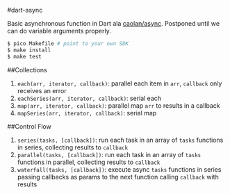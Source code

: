 #dart-async

Basic asynchronous function in Dart ala [caolan/async](https://github.com/caolan/async). Postponed until we can do variable arguments properly.

```bash
$ pico Makefile # point to your own SDK
$ make install
$ make test
```

##Collections

1. `each(arr, iterator, callback)`: parallel each item in `arr`, `callback` only receives an error
1. `eachSeries(arr, iterator, callback)`: serial each
1. `map(arr, iterator, callback)`: parallel map `arr` to results in a callback
1. `mapSeries(arr, iterator, callback)`: serial map

##Control Flow

1. `series(tasks, [callback])`: run each task in an array of `tasks` functions in series, collecting results to `callback`
1. `parallel(tasks, [callback])`: run each task in an array of `tasks` functions in parallel, collecting results to `callback`
1. `waterfall(tasks, [callback])`: execute async `tasks` functions in series passing callbacks as params to the next function calling `callback` with results